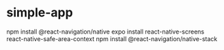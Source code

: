 # simple-app

npm install @react-navigation/native
expo install react-native-screens react-native-safe-area-context
npm install @react-navigation/native-stack
